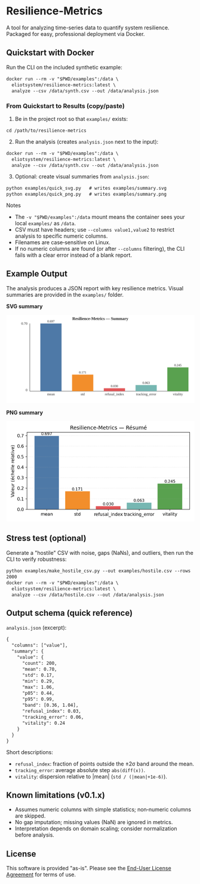 # Resilience-Metrics

A tool for analyzing time-series data to quantify system resilience. Packaged for easy, professional deployment via Docker.

## Quickstart with Docker

Run the CLI on the included synthetic example:

```
docker run --rm -v "$PWD/examples":/data \
  eliotsystem/resilience-metrics:latest \
  analyze --csv /data/synth.csv --out /data/analysis.json
```

### From Quickstart to Results (copy/paste)

1) Be in the project root so that `examples/` exists:

```
cd /path/to/resilience-metrics
```

2) Run the analysis (creates `analysis.json` next to the input):

```
docker run --rm -v "$PWD/examples":/data \
  eliotsystem/resilience-metrics:latest \
  analyze --csv /data/synth.csv --out /data/analysis.json
```

3) Optional: create visual summaries from `analysis.json`:

```
python examples/quick_svg.py   # writes examples/summary.svg
python examples/quick_png.py   # writes examples/summary.png
```

Notes
- The `-v "$PWD/examples":/data` mount means the container sees your local `examples/` as `/data`.
- CSV must have headers; use `--columns value1,value2` to restrict analysis to specific numeric columns.
- Filenames are case‑sensitive on Linux.
- If no numeric columns are found (or after `--columns` filtering), the CLI fails with a clear error instead of a blank report.

## Example Output

The analysis produces a JSON report with key resilience metrics. Visual summaries are provided in the `examples/` folder.

**SVG summary**

![Resilience Analysis Summary (SVG)](examples/summary.svg)

**PNG summary**

![Resilience Analysis Summary (PNG)](examples/summary.png)

## Stress test (optional)

Generate a "hostile" CSV with noise, gaps (NaNs), and outliers, then run the CLI to verify robustness:

```
python examples/make_hostile_csv.py --out examples/hostile.csv --rows 2000
docker run --rm -v "$PWD/examples":/data \
  eliotsystem/resilience-metrics:latest \
  analyze --csv /data/hostile.csv --out /data/analysis.json
```

## Output schema (quick reference)

`analysis.json` (excerpt):

```
{
  "columns": ["value"],
  "summary": {
    "value": {
      "count": 200,
      "mean": 0.70,
      "std": 0.17,
      "min": 0.29,
      "max": 1.06,
      "p05": 0.44,
      "p95": 0.99,
      "band": [0.36, 1.04],
      "refusal_index": 0.03,
      "tracking_error": 0.06,
      "vitality": 0.24
    }
  }
}
```

Short descriptions:
- `refusal_index`: fraction of points outside the ±2σ band around the mean.
- `tracking_error`: average absolute step `abs(diff(x))`.
- `vitality`: dispersion relative to |mean| (`std / (|mean|+1e-6)`).

## Known limitations (v0.1.x)

- Assumes numeric columns with simple statistics; non‑numeric columns are skipped.
- No gap imputation; missing values (NaN) are ignored in metrics.
- Interpretation depends on domain scaling; consider normalization before analysis.

## License

This software is provided "as-is". Please see the [End-User License Agreement](./EULA.md) for terms of use.
